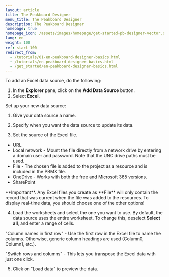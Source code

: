 ```yaml
---
layout: article
title: The Peakboard Designer  
menu_title: The Peakboard Designer  
description: The Peakboard Designer
homepage: true
homepage_icon: /assets/images/homepage/get-started-pb-designer-vector.svg
lang: en
weight: 100
ref: start-100
redirect_from:
  - /tutorials/01-en-peakboard-designer-basics.html
  - /tutorials/en-peakboard-designer-basics.html
  - /get_started/en-peakboard-designer-basics.html
---
```


To add an Excel data source, do the following:
1. In the **Explorer** pane, click on the **Add Data Source** button.
2. Select **Excel**.

Set up your new data source:

1) Give your data source a name.

2) Specify when you want the data source to update its data.

3) Set the source of the Excel file.
  * URL
  * Local network - Mount the file directly from a network drive by entering a domain user and password. Note that the UNC drive paths must be used.
  * File - The chosen file is added to the project as a resource and is included in the PBMX file.
  * OneDrive - Works with both the free and Microsoft 365 versions.
  * SharePoint

<div class="box-tip" markdown="1">
**Important**.
Any Excel files you create as **File** will only contain the record that was current when the file was added to the resources. To display real-time data, you should choose one of the other options!
</div>

4) Load the worksheets and select the one you want to use. By default, the data source uses the entire worksheet. To change this, deselect **Select all**, and enter a range of cells.

"Column names in first row" - Use the first row in the Excel file to name the columns. Otherwise, generic column headings are used (Column0, Column1, etc.).

"Switch rows and columns" - This lets you transpose the Excel data with just one click.

5) Click on "Load data" to preview the data.